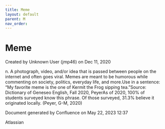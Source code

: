 ```yaml
---
title: Meme
layout: default
parent: M
nav_order:
---
```


# Meme

Created by  Unknown User (jmp46) on Dec 11, 2020

n. A photograph, video, and/or idea that is passed between people on the internet and often goes viral. Memes are meant to be humorous while commenting on society, politics, everyday life, and more.Use in a sentence: “My favorite meme is the one of Kermit the Frog sipping tea.”Source: Dictionary of Geneseo English, Fall 2020, PeyerAs of 2020, 100% of students surveyed know this phrase. Of those surveyed, 31.3% believe it originated locally. (Peyer, G-M, 2020)

Document generated by Confluence on May 22, 2023 12:37

Atlassian
